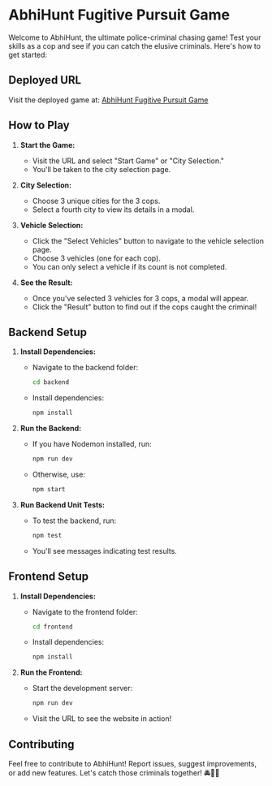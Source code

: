 # AbhiHunt Fugitive Pursuit Game

Welcome to AbhiHunt, the ultimate police-criminal chasing game! Test your skills as a cop and see if you can catch the elusive criminals. Here's how to get started:

## Deployed URL

Visit the deployed game at: [AbhiHunt Fugitive Pursuit Game](https://abhi-hunt-fugitive-pursuit-game.vercel.app/)

## How to Play

1. **Start the Game:**
   - Visit the URL and select "Start Game" or "City Selection."
   - You'll be taken to the city selection page.

2. **City Selection:**
   - Choose 3 unique cities for the 3 cops.
   - Select a fourth city to view its details in a modal.

3. **Vehicle Selection:**
   - Click the "Select Vehicles" button to navigate to the vehicle selection page.
   - Choose 3 vehicles (one for each cop).
   - You can only select a vehicle if its count is not completed.

4. **See the Result:**
   - Once you've selected 3 vehicles for 3 cops, a modal will appear.
   - Click the "Result" button to find out if the cops caught the criminal!

## Backend Setup

1. **Install Dependencies:**
   - Navigate to the backend folder:
     ```bash
     cd backend
     ```
   - Install dependencies:
     ```bash
     npm install
     ```

2. **Run the Backend:**
   - If you have Nodemon installed, run:
     ```bash
     npm run dev
     ```
   - Otherwise, use:
     ```bash
     npm start
     ```

3. **Run Backend Unit Tests:**
   - To test the backend, run:
     ```bash
     npm test
     ```
   - You'll see messages indicating test results.

## Frontend Setup

1. **Install Dependencies:**
   - Navigate to the frontend folder:
     ```bash
     cd frontend
     ```
   - Install dependencies:
     ```bash
     npm install
     ```

2. **Run the Frontend:**
   - Start the development server:
     ```bash
     npm run dev
     ```
   - Visit the URL to see the website in action!

## Contributing

Feel free to contribute to AbhiHunt! Report issues, suggest improvements, or add new features. Let's catch those criminals together! 🚔🕵️‍♂️
